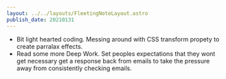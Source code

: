 ```yaml
---
layout: ../../layouts/FleetingNoteLayout.astro
publish_date: 20210131
---
```


- Bit light hearted coding. Messing around with CSS transform propety to create parralax effects.
- Read some more Deep Work. Set peoples expectations that they wont get necessary get a response back from emails to take the pressure away from consistently checking emails.
